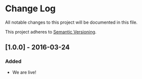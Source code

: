 # Change Log
All notable changes to this project will be documented in this file.

This project adheres to [Semantic Versioning](http://semver.org/).

## [1.0.0] - 2016-03-24
### Added
- We are live!
